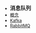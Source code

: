- <font style="font-weight:bold;font-size:17px;">消息队列</font>
- [概念](消息队列/概念)
- [Kafka](消息队列/Kafka/)
- [RabbitMQ](消息对队列/RabbitMQ/)